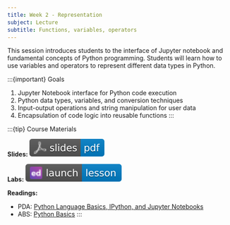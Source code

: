 ```yaml
---
title: Week 2 - Representation
subject: Lecture
subtitle: Functions, variables, operators
---
```


This session introduces students to the interface of Jupyter notebook and fundamental concepts of Python programming. Students will learn how to use variables and operators to represent different data types in Python.

:::{important} Goals
1. Jupyter Notebook interface for Python code execution
2. Python data types, variables, and conversion techniques
3. Input-output operations and string manipulation for user data
4. Encapsulation of code logic into reusable functions
:::

:::{tip} Course Materials 

**Slides:** [![](images/slides-pdf-blue-adobeacrobatreader.svg)][pdf link]

**Labs:** [![](images/launch-lesson-blue-ed.svg)][notebook link]

**Readings:**
* PDA: [Python Language Basics, IPython, and Jupyter Notebooks][pda link]
* ABS: [Python Basics][abs link]
:::

[pdf link]: https://khlee42.github.io/datahandling-content-pdf/variables.pdf
[notebook link]: https://edstem.org/us/courses/46034/lessons/74751
[pda link]: https://wesmckinney.com/book/python-basics
[abs link]: https://automatetheboringstuff.com/2e/chapter1/